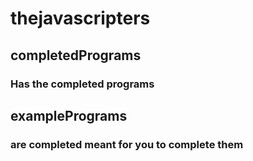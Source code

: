 # thejavascripters


## completedPrograms 
### Has the completed programs

## examplePrograms 
### are completed meant for you to complete them 

